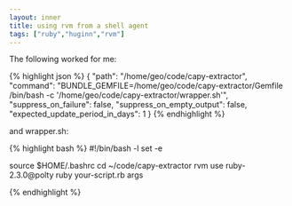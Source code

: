 ```yaml
---
layout: inner
title: using rvm from a shell agent
tags: ["ruby","huginn","rvm"]
---
```

The following worked for me:

{% highlight json %}
{
  "path": "/home/geo/code/capy-extractor",
  "command": "BUNDLE_GEMFILE=/home/geo/code/capy-extractor/Gemfile /bin/bash -c '/home/geo/code/capy-extractor/wrapper.sh'",
  "suppress_on_failure": false,
  "suppress_on_empty_output": false,
  "expected_update_period_in_days": 1
}
{% endhighlight %}

and wrapper.sh:

{% highlight bash %}
#!/bin/bash -l
set -e

source $HOME/.bashrc
cd ~/code/capy-extractor
rvm use ruby-2.3.0@polty
ruby your-script.rb args

{% endhighlight %}
